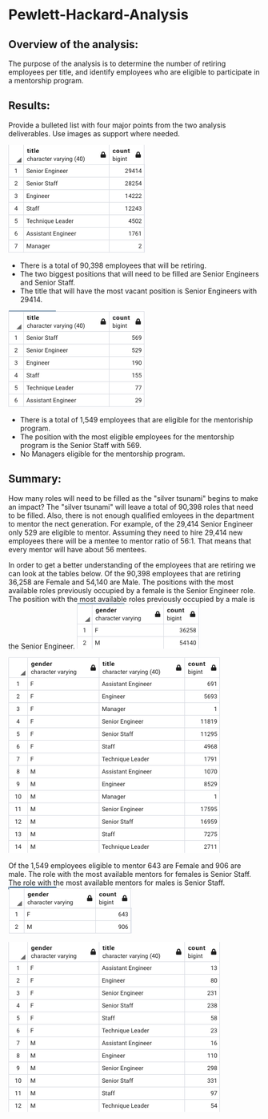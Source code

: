 # Pewlett-Hackard-Analysis

## Overview of the analysis: 
The purpose of the analysis is to determine the number of retiring employees per title, and identify employees who are eligible to participate in a mentorship program. 

## Results: 
Provide a bulleted list with four major points from the two analysis deliverables. Use images as support where needed.

![Unique titles](Images/unique_titles.png)
- There is a total of 90,398 employees that will be retiring. 
- The two biggest positions that will need to be filled are Senior Engineers and Senior Staff. 
- The title that will have the most vacant position is Senior Engineers with 29414.
 

![Mentorship_eligibility](Images/mentorship_eligibility.png)
- There is a total of 1,549 employees that are eligible for the mentoriship program.
- The position with the most eligible employees for the mentorship program is the Senior Staff with 569.
- No Managers eligible for the mentorship program.


## Summary: 
How many roles will need to be filled as the "silver tsunami" begins to make an impact?
The "silver tsunami" will leave a total of 90,398 roles that need to be filled. Also, there is not enough qualified emloyees in the department to mentor the nect generation. For example, of the 29,414 Senior Engineer only 529 are eligible to mentor. Assuming they need to hire 29,414 new employees there will be a mentee to mentor ratio of 56:1. That means that every mentor will have about 56 mentees. 

In order to get a better understanding of the employees that are retiring we can look at the tables below. Of the 90,398 employees that are retiring 36,258 are Female and 54,140 are Male. The positions with the most available roles previously occupied by a female is the Senior Engineer role. The position with the most available roles previously occupied by a male is the Senior Engineer. 
![Retiring_gender](Images/retiring_by_gender.png)

![Retiring_gender_title](Images/retiring_employees_gender_title.png)


Of the 1,549 employees eligible to mentor 643 are Female and 906 are male. The role with the most available mentors for females is Senior Staff. The role with the most available mentors for males is Senior Staff.
![Mentorship_gender](Images/mentorship_gender.png)

![Mentorship_by_title_gender](Images/mentorship_by_gender_titles.png)



